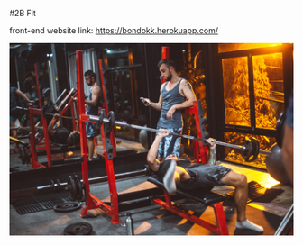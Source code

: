 #2B Fit

front-end website link:
                    https://bondokk.herokuapp.com/

![Watch Now](./img/Design.jpg)
